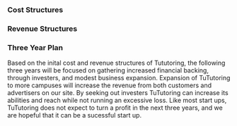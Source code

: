 ### Cost Structures

### Revenue Structures

### Three Year Plan
Based on the inital cost and revenue structures of Tututoring, the following three years will be focused on gathering increased financial backing, through investers, and modest business expansion. Expansion of TuTutoring to more campuses will increase the revenue from both customers and advertisers on our site. By seeking out investers TuTutoring can increase its abilities and reach while not running an excessive loss. 
Like most start ups, TuTutoring does not expect to turn a profit in the next three years, and we are hopeful that it can be a sucessful start up.
